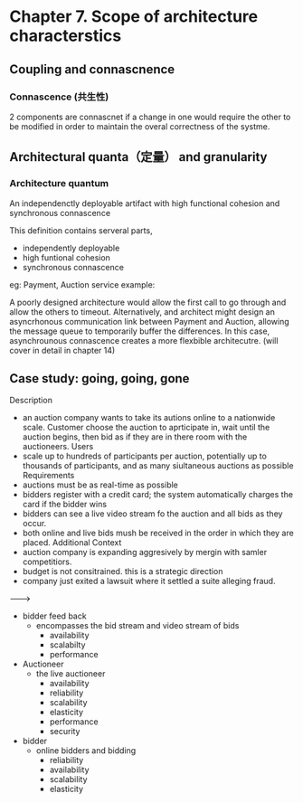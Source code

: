 

# Chapter 7. Scope of architecture characterstics

## Coupling and connascnence


### Connascence (共生性)

2 components are connascnet if a change in one would require the other to be modified in order to maintain the overal correctness of the systme.



## Architectural quanta（定量） and granularity

### Architecture quantum
An independenctly deployable artifact with high functional cohesion and synchronous connascence

This definition contains serveral parts,

* independently deployable
* high funtional cohesion
* synchronous connascence


eg: Payment, Auction service example:

A poorly designed architecture would allow the first call to go through and allow the others to timeout.
Alternatively, and architect might design an asyncrhonous communication link between Payment and Auction, allowing the message queue to temporarily buffer the differences.
In this case, asynchrounous connascence creates a more flexbible architecutre. (will cover in detail in chapter 14)

## Case study: going, going, gone


Description
* an auction company wants to take its autions online to a nationwide scale. Customer choose the auction to aprticipate in, wait until the auction begins, then bid as if they are in there room with the auctioneers.
Users
 * scale up to hundreds of participants per auction, potentially up to thousands of participants, and as many siultaneous auctions as possible
Requirements
* auctions must be as real-time as possible
* bidders register with a credit card; the system automatically charges the card if the bidder wins
* bidders can see a live video stream fo the auction and all bids as they occur.
* both online and live bids mush be received in the order in which they are placed.
Additional Context
* auction company is expanding aggresively by mergin with samler competitiors.
* budget is not consitrained. this is a strategic direction
* company just exited a  lawsuit where it settled a suite alleging fraud.


---> 

* bidder feed back
  * encompasses the bid stream and video stream of bids
    * availability
    * scalabilty
    * performance
* Auctioneer
  * the live auctioneer
    * availability
    * reliability
    * scalability
    * elasticity
    * performance
    * security
* bidder
  * online bidders and bidding
    * reliability
    * availability
    * scalability
    * elasticity

